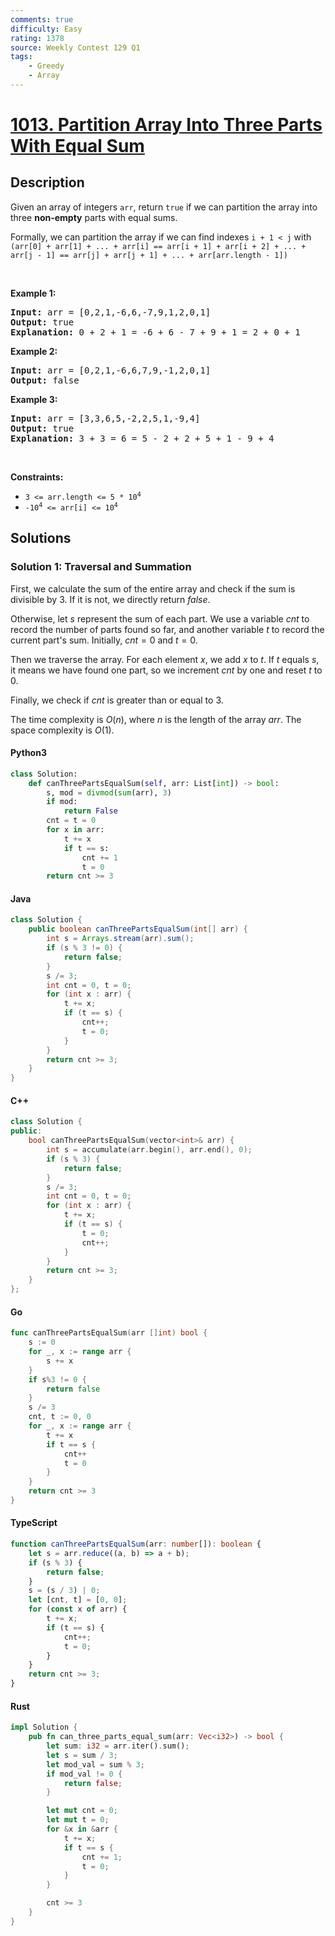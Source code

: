 ```yaml
---
comments: true
difficulty: Easy
rating: 1378
source: Weekly Contest 129 Q1
tags:
    - Greedy
    - Array
---
```


<!-- problem:start -->

# [1013. Partition Array Into Three Parts With Equal Sum](https://leetcode.com/problems/partition-array-into-three-parts-with-equal-sum)

## Description

<!-- description:start -->

<p>Given an array of integers <code>arr</code>, return <code>true</code> if we can partition the array into three <strong>non-empty</strong> parts with equal sums.</p>

<p>Formally, we can partition the array if we can find indexes <code>i + 1 &lt; j</code> with <code>(arr[0] + arr[1] + ... + arr[i] == arr[i + 1] + arr[i + 2] + ... + arr[j - 1] == arr[j] + arr[j + 1] + ... + arr[arr.length - 1])</code></p>

<p>&nbsp;</p>
<p><strong class="example">Example 1:</strong></p>

<pre>
<strong>Input:</strong> arr = [0,2,1,-6,6,-7,9,1,2,0,1]
<strong>Output:</strong> true
<strong>Explanation: </strong>0 + 2 + 1 = -6 + 6 - 7 + 9 + 1 = 2 + 0 + 1
</pre>

<p><strong class="example">Example 2:</strong></p>

<pre>
<strong>Input:</strong> arr = [0,2,1,-6,6,7,9,-1,2,0,1]
<strong>Output:</strong> false
</pre>

<p><strong class="example">Example 3:</strong></p>

<pre>
<strong>Input:</strong> arr = [3,3,6,5,-2,2,5,1,-9,4]
<strong>Output:</strong> true
<strong>Explanation: </strong>3 + 3 = 6 = 5 - 2 + 2 + 5 + 1 - 9 + 4
</pre>

<p>&nbsp;</p>
<p><strong>Constraints:</strong></p>

<ul>
	<li><code>3 &lt;= arr.length &lt;= 5 * 10<sup>4</sup></code></li>
	<li><code>-10<sup>4</sup> &lt;= arr[i] &lt;= 10<sup>4</sup></code></li>
</ul>

<!-- description:end -->

## Solutions

<!-- solution:start -->

### Solution 1: Traversal and Summation

First, we calculate the sum of the entire array and check if the sum is divisible by 3. If it is not, we directly return $\textit{false}$.

Otherwise, let $\textit{s}$ represent the sum of each part. We use a variable $\textit{cnt}$ to record the number of parts found so far, and another variable $\textit{t}$ to record the current part's sum. Initially, $\textit{cnt} = 0$ and $\textit{t} = 0$.

Then we traverse the array. For each element $x$, we add $x$ to $\textit{t}$. If $\textit{t}$ equals $s$, it means we have found one part, so we increment $\textit{cnt}$ by one and reset $\textit{t}$ to 0.

Finally, we check if $\textit{cnt}$ is greater than or equal to 3.

The time complexity is $O(n)$, where $n$ is the length of the array $\textit{arr}$. The space complexity is $O(1)$.

<!-- tabs:start -->

#### Python3

```python
class Solution:
    def canThreePartsEqualSum(self, arr: List[int]) -> bool:
        s, mod = divmod(sum(arr), 3)
        if mod:
            return False
        cnt = t = 0
        for x in arr:
            t += x
            if t == s:
                cnt += 1
                t = 0
        return cnt >= 3
```

#### Java

```java
class Solution {
    public boolean canThreePartsEqualSum(int[] arr) {
        int s = Arrays.stream(arr).sum();
        if (s % 3 != 0) {
            return false;
        }
        s /= 3;
        int cnt = 0, t = 0;
        for (int x : arr) {
            t += x;
            if (t == s) {
                cnt++;
                t = 0;
            }
        }
        return cnt >= 3;
    }
}
```

#### C++

```cpp
class Solution {
public:
    bool canThreePartsEqualSum(vector<int>& arr) {
        int s = accumulate(arr.begin(), arr.end(), 0);
        if (s % 3) {
            return false;
        }
        s /= 3;
        int cnt = 0, t = 0;
        for (int x : arr) {
            t += x;
            if (t == s) {
                t = 0;
                cnt++;
            }
        }
        return cnt >= 3;
    }
};
```

#### Go

```go
func canThreePartsEqualSum(arr []int) bool {
	s := 0
	for _, x := range arr {
		s += x
	}
	if s%3 != 0 {
		return false
	}
	s /= 3
	cnt, t := 0, 0
	for _, x := range arr {
		t += x
		if t == s {
			cnt++
			t = 0
		}
	}
	return cnt >= 3
}
```

#### TypeScript

```ts
function canThreePartsEqualSum(arr: number[]): boolean {
    let s = arr.reduce((a, b) => a + b);
    if (s % 3) {
        return false;
    }
    s = (s / 3) | 0;
    let [cnt, t] = [0, 0];
    for (const x of arr) {
        t += x;
        if (t == s) {
            cnt++;
            t = 0;
        }
    }
    return cnt >= 3;
}
```

#### Rust

```rust
impl Solution {
    pub fn can_three_parts_equal_sum(arr: Vec<i32>) -> bool {
        let sum: i32 = arr.iter().sum();
        let s = sum / 3;
        let mod_val = sum % 3;
        if mod_val != 0 {
            return false;
        }

        let mut cnt = 0;
        let mut t = 0;
        for &x in &arr {
            t += x;
            if t == s {
                cnt += 1;
                t = 0;
            }
        }

        cnt >= 3
    }
}
```

<!-- tabs:end -->

<!-- solution:end -->

<!-- problem:end -->
